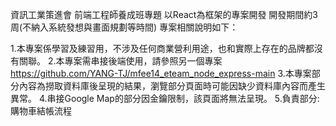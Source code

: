 資訊工業策進會 前端工程師養成班專題 以React為框架的專案開發 開發期間約3周(不納入系統發想與畫面規劃等時間) 專案相關說明如下：

1.本專案係學習及練習用，不涉及任何商業營利用途，也和實際上存在的品牌都沒有關聯。 
2.本專案需串接後端使用，請參照另一個專案 https://github.com/YANG-TJ/mfee14_eteam_node_express-main
3.本專案部分內容為撈取資料庫後呈現的結果，瀏覽部分頁面時可能因缺少資料庫內容而產生異常。 
4.串接Google Map的部分因金鑰限制，該頁面將無法呈現。
5.負責部分:購物車結帳流程
